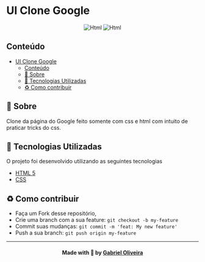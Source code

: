 # UI Clone Google

<p align="center">
  <img alt="Html" src="https://img.shields.io/badge/Tech-Html-red?style=flat-square">
  <img alt="Html" src="https://img.shields.io/badge/Tech-Css-blue?style=flat-square"><br/>
</p>

## Conteúdo

- [UI Clone Google](#ui-clone-google)
  - [Conteúdo](#conteúdo)
  - [:bookmark: Sobre](#bookmark-sobre)
  - [:rocket: Tecnologias Utilizadas](#rocket-tecnologias-utilizadas)
  - [:recycle: Como contribuir](#recycle-como-contribuir)

<a id="sobre"></a>

## :bookmark: Sobre

Clone da página do Google feito somente com css e html com intuito de praticar tricks do css.

<a id="tecnologias-utilizadas"></a>

## :rocket: Tecnologias Utilizadas

O projeto foi desenvolvido utilizando as seguintes tecnologias

- [HTML 5](https://www.html.com/)
- [CSS](https://www.w3.org/Style/CSS/)

<a id="como-contribuir"></a>

## :recycle: Como contribuir

- Faça um Fork desse repositório,
- Crie uma branch com a sua feature: `git checkout -b my-feature`
- Commit suas mudanças: `git commit -m 'feat: My new feature'`
- Push a sua branch: `git push origin my-feature`

---

<h4 align=center>Made with 💙 by <a href="https://www.linkedin.com/in/gabriel-h-oliveira/">Gabriel Oliveira</a></h4>